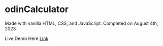 # odinCalculator

Made with vanilla HTML, CSS, and JavaScript. Completed on August 4th, 2023

Live Demo Here [Link](dwaynethebroc.github.io.odinCalculator)
